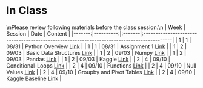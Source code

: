 In Class
============================

\nPlease review following materials before the class session.\n
|   Week |   Session | Date   | Content                                                                                   |
|-------:|----------:|:-------|:------------------------------------------------------------------------------------------|
|      1 |         1 | 08/31  | Python Overview [Link](../notebooks/01-intro-python/01-python-overview)                   |
|      1 |         1 | 08/31  | Assignment 1 [Link](../assignments/assignment1/01starter)                                 |
|      1 |         2 | 09/03  | Basic Data Structures [Link](../notebooks/01-intro-python/02-datastructures)              |
|      1 |         2 | 09/03  | Numpy [Link](../notebooks/01-intro-python/03-numpy)                                       |
|      1 |         2 | 09/03  | Pandas [Link](../notebooks/01-intro-python/04-pandas)                                     |
|      1 |         2 | 09/03  | Kaggle  [Link](https://www.kaggle.com/)                                                   |
|      2 |         4 | 09/10  | Conditional-Loops [Link](../notebooks/02-intro-python/01-intro-python-conditionals-loops) |
|      2 |         4 | 09/10  | Functions [Link](../notebooks/02-intro-python/02-intro-python-functions)                  |
|      2 |         4 | 09/10  | Null Values [Link](../notebooks/02-intro-python/03-intro-python-null-values)              |
|      2 |         4 | 09/10  | Groupby and Pivot Tables [Link](../notebooks/02-intro-python/04-intro-python-groupby)     |
|      2 |         4 | 09/10  | Kaggle Baseline [Link](../notebooks/02-intro-python/05-intro-kaggle-baseline)             |